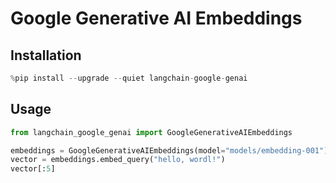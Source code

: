 # Google Generative AI Embeddings

## Installation

```python
%pip install --upgrade --quiet langchain-google-genai
```

## Usage

```python
from langchain_google_genai import GoogleGenerativeAIEmbeddings

embeddings = GoogleGenerativeAIEmbeddings(model="models/embedding-001")
vector = embeddings.embed_query("hello, wordl!")
vector[:5]
```
